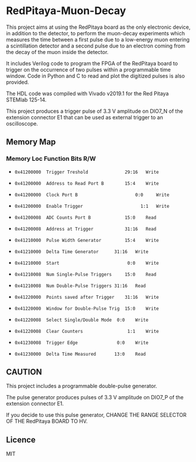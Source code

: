 # RedPitaya-Muon-Decay
This project aims at using the RedPitaya board as the only electronic device, in addition to the detector, to perform the muon-decay experiments which  measures the time between a first pulse due to a low-energy muon entering a scintillation detector and a second pulse due to an electron coming from the decay of the muon inside the detector.


It includes Verilog code to program the FPGA of the RedPitaya board to trigger on the occurrence of two pulses within a programmable time window. Code in Python and C to read and plot the digitized pulses is also provided. 


The HDL code was compiled with Vivado v2019.1 for the Red Pitaya STEMlab 125-14.

This project produces a trigger pulse of 3.3 V amplitude on DIO7_N of the extension connector E1 that can be used as external trigger to an oscilloscope.

## Memory Map

  ### Memory Loc  Function					      Bits	R/W                                                                                                     
 



- ``` 0x41200000  Trigger Treshold 			    29:16 	Write ```

- ``` 0x41200000  Address to Read Port B 		15:4 	Write ```

- ``` 0x41200000  Clock Port B 				        0:0 	Write ```

- ``` 0x41200000  Enable Trigger				      1:1 	Write ```

- ``` 0x41200008  ADC Counts Port B 			15:0 	Read ```

- ``` 0x41200008  Address at Trigger 			31:16 	Read ```


- ``` 0x41210000  Pulse Width Generator 		15:4 	Write ```

- ``` 0x41210000  Delta Time Generator 		31:16 	Write ```

- ``` 0x41210000  Start 						 0:0 	Write ```

- ``` 0x41210008  Num Single-Pulse Triggers 	15:0 	Read ```

- ``` 0x41210008  Num Double-Pulse Triggers 31:16 	Read ```

- ``` 0x41220000  Points saved after Trigger 	31:16 	Write ```

- ``` 0x41220000  Window for Double-Pulse Trig 	15:0 	Write ```

- ``` 0x41220008  Select Single/Double Mode	 0:0 	Write ```

- ``` 0x41220008  Clear Counters			 	 1:1 	Write ```

- ``` 0x41230008  Trigger Edge 				 0:0 	Write ```

- ``` 0x41230000  Delta Time Measured 		13:0 	Read ```

## CAUTION
                                                                                                       


This project includes a programmable double-pulse generator. 

The pulse generator produces pulses of 3.3 V amplitude on DIO7_P of the extension connector E1. 

If you decide to use this pulse generator, CHANGE THE RANGE SELECTOR OF THE RedPitaya BOARD TO HV.


## Licence
MIT
